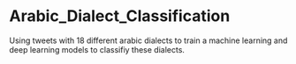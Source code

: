 # Arabic_Dialect_Classification
Using tweets with 18 different arabic dialects to train a machine learning and deep learning models to classifiy these dialects.
